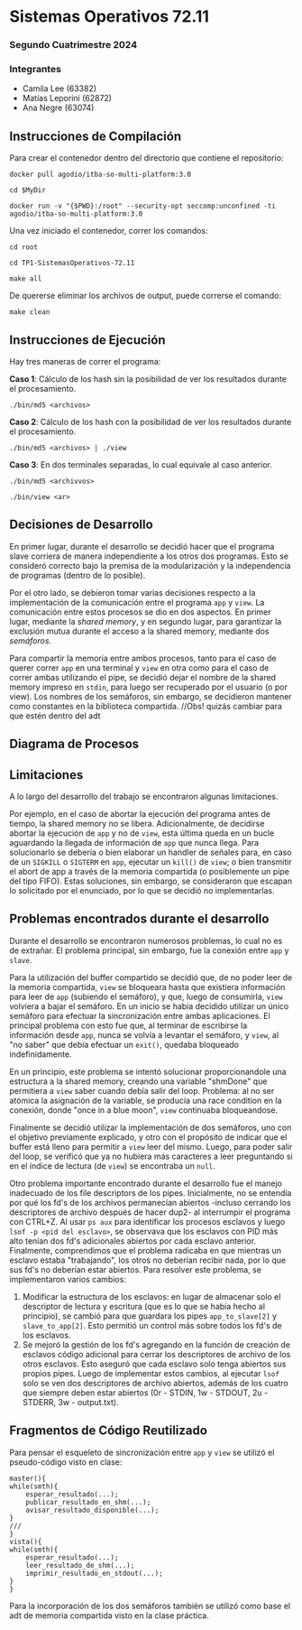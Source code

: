# Sistemas Operativos 72.11

### Segundo Cuatrimestre 2024

### Integrantes

- Camila Lee (63382)
- Matías Leporini (62872)
- Ana Negre (63074)

## Instrucciones de Compilación

Para crear el contenedor dentro del directorio que contiene el repositorio:

    docker pull agodio/itba-so-multi-platform:3.0

    cd $MyDir

    docker run -v "{$PWD}:/root" --security-opt seccomp:unconfined -ti agodio/itba-so-multi-platform:3.0

Una vez iniciado el contenedor, correr los comandos:

    cd root

    cd TP1-SistemasOperativos-72.11

    make all

De quererse eliminar los archivos de output, puede correrse el comando:

    make clean

## Instrucciones de Ejecución

Hay tres maneras de correr el programa:

**Caso 1**: Cálculo de los hash sin la posibilidad de ver los resultados durante el procesamiento.

    ./bin/md5 <archivos>

**Caso 2**: Cálculo de los hash con la posibilidad de ver los resultados durante el procesamiento.

    ./bin/md5 <archivos> | ./view

**Caso 3**: En dos terminales separadas, lo cual equivale al caso anterior.

    ./bin/md5 <archivvos>

    ./bin/view <ar>
    
## Decisiones de Desarrollo

En primer lugar, durante el desarrollo se decidió hacer que el programa slave corriera de manera independiente a los otros dos programas. Esto se consideró correcto bajo la premisa de la modularización y la independencia de programas (dentro de lo posible).

Por el otro lado, se debieron tomar varias decisiones respecto a la implementación de la comunicación entre el programa `app` y `view`.
La comunicación entre estos procesos se dio en dos aspectos. En primer lugar, mediante la _shared memory_, y en segundo lugar, para garantizar la exclusión mutua durante el acceso a la shared memory, mediante dos _semáforos_.

Para compartir la memoria entre ambos procesos, tanto para el caso de querer correr `app` en una terminal y `view` en otra como para el caso de correr ambas utilizando el pipe, se decidió dejar el nombre de la shared memory impreso en `stdin`, para luego ser recuperado por el usuario (o por view). Los nombres de los semáforos, sin embargo, se decidieron mantener como constantes en la biblioteca compartida.
//Obs! quizás cambiar para que estén dentro del adt

## Diagrama de Procesos

## Limitaciones

A lo largo del desarrollo del trabajo se encontraron algunas limitaciones.

Por ejemplo, en el caso de abortar la ejecución del programa antes de tiempo, la shared memory no se libera. Adicionalmente, de decidirse abortar la ejecución de `app` y no de `view`, esta última queda en un bucle aguardando la llegada de información de `app` que nunca llega. Para solucionarlo se debería o bien elaborar un handler de señales para, en caso de un `SIGKILL` o `SIGTERM` en `app`, ejecutar un `kill()` de `view`; o bien transmitir el abort de app a través de la memoria compartida (o posiblemente un pipe del tipo FIFO). Estas soluciones, sin embargo, se consideraron que escapan lo solicitado por el enunciado, por lo que se decidió no implementarlas.

## Problemas encontrados durante el desarrollo

Durante el desarrollo se encontraron numerosos problemas, lo cual no es de extrañar.
El problema principal, sin embargo, fue la conexión entre `app` y `slave`.

Para la utilización del buffer compartido se decidió que, de no poder leer de la memoria compartida, `view` se bloqueara hasta que existiera información para leer de `app` (subiendo el semáforo), y que, luego de consumirla, `view` volviera a bajar el semáforo. En un inicio se había decidido utilizar un único semáforo para efectuar la sincronización entre ambas aplicaciones. El principal problema con esto fue que, al terminar de escribirse la información desde `app`, nunca se volvía a levantar el semáforo, y `view`, al "no saber" que debía efectuar un `exit()`, quedaba bloqueado indefinidamente.

En un principio, este problema se intentó solucionar proporcionandole una estructura a la shared memory, creando una variable "shmDone" que permitiera a `view` saber cuando debía salir del loop. Problema: al no ser atómica la asignación de la variable, se producía una race condition en la conexión, donde "once in a blue moon", `view` continuaba bloqueandose.

Finalmente se decidió utilizar la implementación de dos semáforos, uno con el objetivo previamente explicado, y otro con el propósito de indicar que el buffer está lleno para permitir a `view` leer del mismo. Luego, para poder salir del loop, se verificó que ya no hubiera más caracteres a leer preguntando si en el índice de lectura (de `view`) se encontraba un `null`. 

Otro problema importante encontrado durante el desarrollo fue el manejo inadecuado de los file descriptors de los pipes. Inicialmente, no se entendía por qué los fd's de los archivos permanecían abiertos -incluso cerrando los descriptores de archivo después de hacer dup2- al interrumpir el programa con CTRL+Z. Al usar `ps aux` para identificar los procesos esclavos y luego `lsof -p <pid del esclavo>`, se observava que los esclavos con PID más alto tenían dos fd's adicionales abiertos por cada esclavo anterior. Finalmente, comprendimos que el problema radicaba en que mientras un esclavo estaba "trabajando", los otros no deberían recibir nada, por lo que sus fd's no deberían estar abiertos. Para resolver este problema, se implementaron varios cambios: 
1. Modificar la estructura de los esclavos: en lugar de almacenar solo el descriptor de lectura y escritura (que es lo que se había hecho al principio), se cambió para que guardara los pipes `app_to_slave[2]` y `slave_to_app[2]`. Esto permitió un control más sobre todos los fd's de los esclavos.
2. Se mejoró la gestión de los fd's agregando en la función de creación de esclavos código adicional para cerrar los descriptores de archivo de los otros esclavos. Esto aseguró que cada esclavo solo tenga abiertos sus propios pipes.
Luego de implementar estos cambios, al ejecutar `lsof` solo se ven dos descriptores de archivo abiertos, además de los cuatro que siempre deben estar abiertos (0r - STDIN, 1w - STDOUT, 2u - STDERR, 3w - output.txt). 

## Fragmentos de Código Reutilizado

Para pensar el esqueleto de sincronización entre `app` y `view` se utilizó el pseudo-código visto en clase:

    master(){
	while(smth){
		esperar_resultado(...);
		publicar_resultado_en_shm(...);
		avisar_resultado_disponible(...);
	}
    ///
    }
    vista(){
	while(smth){
		esperar_resultado(...);
		leer_resultado_de_shm(...);
		imprimir_resultado_en_stdout(...);
	}
    }
Para la incorporación de los dos semáforos también se utilizó como base el adt de memoria compartida visto en la clase práctica.
